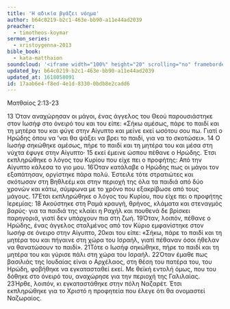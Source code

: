 ```yaml
---
title: 'H αδικία βγάζει νόημα'
author: b64c0219-b2c1-463e-bb90-a11e44ad2039
preacher:
  - timotheos-koymar
sermon_series:
  - xristoygenna-2013
bible_book:
  - kata-matthaion
soundcloud: '<iframe width="100%" height="20" scrolling="no" frameborder="no" allow="autoplay" src="https://w.soundcloud.com/player/?url=https%3A//api.soundcloud.com/tracks/728694793%3Fsecret_token%3Ds-Svr9k&color=%23ff5500&inverse=false&auto_play=false&show_user=true"></iframe>'
updated_by: b64c0219-b2c1-463e-bb90-a11e44ad2039
updated_at: 1618058091
id: 17aab6e4-f8ed-4e1d-8330-0bdb8e2cadd6
---
```

Ματθαίος 2:13-23

13 Όταν αναχώρησαν οι μάγοι, ένας άγγελος του Θεού παρουσιάστηκε στον Ιωσήφ στο όνειρό του και του είπε: «Σήκω αμέσως, πάρε το παιδί και τη μητέρα του και φύγε στην Αίγυπτο και μείνε εκεί ωσότου σου πω. Γιατί ο Ηρώδης όπου να ’ναι θα ψάξει να βρει το παιδί, για να το σκοτώσει». 14 Ο Ιωσήφ σηκώθηκε αμέσως, πήρε το παιδί και τη μητέρα του και μέσα στη νύχτα έφυγε στην Αίγυπτο· 15 εκεί έμεινε ώσπου πέθανε ο Ηρώδης. Έτσι εκπληρώθηκε ο λόγος του Κυρίου που είχε πει ο προφήτης: Από την Αίγυπτο κάλεσα το γιο μου.
16Όταν κατάλαβε ο Ηρώδης πως οι μάγοι τον εξαπάτησαν, οργίστηκε πάρα πολύ. Έστειλε τότε στρατιώτες και σκότωσαν στη Βηθλεέμ και στην περιοχή της όλα τα παιδιά από δύο χρονών και κάτω, σύμφωνα με το χρόνο που εξακρίβωσε από τους μάγους. 17Έτσι εκπληρώθηκε ο λόγος του Κυρίου, που είχε πει ο προφήτης Ιερεμίας:
18 Ακούστηκε στη Ραμά κραυγή,
θρήνος, κλάματα και στεναγμός βαρύς·
για τα παιδιά της κλαίει η Ραχήλ
και πουθενά δε βρίσκει παρηγοριά,
γιατί δεν υπάρχουν πια στη ζωή.
19Όταν, λοιπόν, πέθανε ο Ηρώδης, ένας άγγελος σταλμένος από τον Κύριο εμφανίστηκε στον Ιωσήφ σε όνειρο στην Αίγυπτο, 20και του είπε: «Σήκω, πάρε το παιδί και τη μητέρα του και πήγαινε στη χώρα του Ισραήλ, γιατί πέθαναν όσοι ήθελαν να θανατώσουν το παιδί». 21Τότε ο Ιωσήφ σηκώθηκε, πήρε το παιδί και τη μητέρα του και γύρισε πάλι στη χώρα του Ισραήλ.
22Όταν έμαθε πως βασιλιάς της Ιουδαίας είναι ο Αρχέλαος, στη θέση του πατέρα του, του Ηρώδη, φοβήθηκε να εγκατασταθεί εκεί. Με θεϊκή εντολή όμως, που του δόθηκε στο όνειρό του, αναχώρησε για την περιοχή της Γαλιλαίας. 23Ήρθε, λοιπόν, κι εγκαταστάθηκε στην πόλη Ναζαρέτ. Έτσι εκπληρώθηκε για το Χριστό η προφητεία που έλεγε ότι θα ονομαστεί Ναζωραίος.